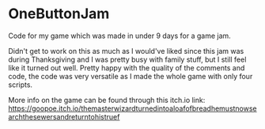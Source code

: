 # OneButtonJam

Code for my game which was made in under 9 days for a game jam. 

Didn't get to work on this as much as I would've liked since this jam was during Thanksgiving and I was pretty busy with family stuff, but I still feel like it turned out well. Pretty happy with the quality of the comments and code, the code was very versatile as I made the whole game with only four scripts.

More info on the game can be found through this itch.io link: https://goopoe.itch.io/themasterwizardturnedintoaloafofbreadhemustnowsearchthesewersandreturntohistruef
